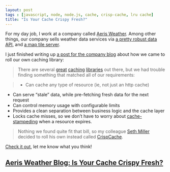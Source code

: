 ```yaml
---
layout: post
tags : [javascript, node, node.js, cache, crisp-cache, lru cache]
title: "Is Your Cache Crispy Fresh?"
---
```

For my day job, I work at a company called [Aeris Weather](http://www.aerisweather.com). Among other things, our company sells weather data services via [a pretty robust data API](http://www.aerisweather.com/support/docs/api/reference/endpoints/), and [a map tile server](http://www.aerisweather.com/support/docs/aeris-overlays/).

I just finished writing up [a post for the company blog](http://www.aerisweather.com/blog/is-your-cache-crispy-fresh/) about how we came to roll our own caching library:

> There are several [great](https://github.com/isaacs/node-lru-cache) [caching](https://github.com/addisonj/node-cacher) [libraries](https://github.com/ptarjan/node-cache) out there, but we had trouble finding something that matched all of our requirements:

> * Can cache any type of resource (ie, not just an http cache)
* Can serve “stale” data, while pre-fetching fresh data for the next request
* Can control memory usage with configurable limits
* Provides a clean separation between business logic and the cache layer
* Locks cache misses, so we don’t have to worry about [cache-stampeding](https://en.wikipedia.org/wiki/Cache_stampede) when a resource expires.

> Nothing we found quite fit that bill, so my colleague [Seth Miller](http://four43.com/) decided to roll his own instead called [CrispCache](https://github.com/four43/node-crisp-cache).

[Check it out](http://www.aerisweather.com/blog/is-your-cache-crispy-fresh/), let me know what you think!

## [Aeris Weather Blog: Is Your Cache Crispy Fresh?](http://www.aerisweather.com/blog/is-your-cache-crispy-fresh/)
